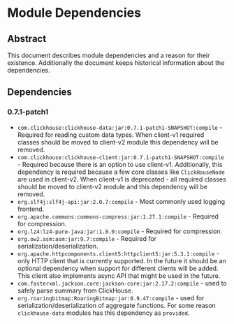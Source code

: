 # Module Dependencies

## Abstract
This document describes module dependencies and a reason for their existence. Additionally 
the document keeps historical information about the dependencies.

## Dependencies

### 0.7.1-patch1

 - `com.clickhouse:clickhouse-data:jar:0.7.1-patch1-SNAPSHOT:compile` - Required for reading custom data types. When client-v1 required classes should be moved to client-v2 module this dependency will be removed.
 - `com.clickhouse:clickhouse-client:jar:0.7.1-patch1-SNAPSHOT:compile` - Required because there is an option to use client-v1. Additionally, this dependency is required because a few core classes like `ClickHouseNode` are used in client-v2. When client-v1 is deprecated - all required classes should be moved to client-v2 module and this dependency will be removed.
 - `org.slf4j:slf4j-api:jar:2.0.7:compile` - Most commonly used logging frontend. 
 - `org.apache.commons:commons-compress:jar:1.27.1:compile` - Required for compression. 
 - `org.lz4:lz4-pure-java:jar:1.8.0:compile` - Required for compression.
 - `org.ow2.asm:asm:jar:9.7:compile` - Required for serialization/deserialization.
 - `org.apache.httpcomponents.client5:httpclient5:jar:5.3.1:compile` - only HTTP client that is currently supported. In the future it should be an optional dependency when support for different clients will be added. This client also implements async API that might be used in the future.
 - `com.fasterxml.jackson.core:jackson-core:jar:2.17.2:compile` - used to safely parse summary from ClickHouse.
 - `org.roaringbitmap:RoaringBitmap:jar:0.9.47:compile` - used for serialization/deserialization of aggregate functions. For some reason `clickhouse-data` modules has this dependency as `provided`. 